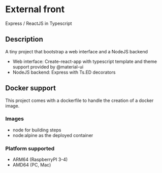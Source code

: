 # External front

Express / ReactJS in Typescript

## Description

A tiny project that bootstrap a web interface and a NodeJS backend

- Web interface: Create-react-app with typescript template and theme support provided by @material-ui 
- NodeJS backend: Express with Ts.ED decorators 

## Docker support

This project comes with a dockerfile to handle the creation of a docker image.

### Images
- node for building steps
- node:alpine as the deployed container


### Platform supported
- ARM64 (RaspberryPI 3-4)
- AMD64 (PC, Mac)
